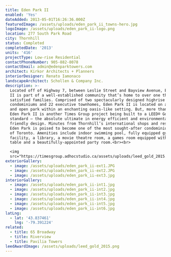 ```yaml
---
title: Eden Park II
enabled: 'Yes'
dateAdded: 2013-05-01T16:26:36.000Z
featuredImage: /assets/uploads/eden_park_ii_towns-hero.jpg
logoImage: /assets/uploads/eden_park_ii-logo.png
location: 277 South Park Road
city: Thornhill
status: Completed
completedDate: '2013'
units: '416'
projectType: Low-rise Residential
contactPhoneNumber: 905-882-8078
contactEmail: admin@edenparktowers.com
architect: Kirkor Architects + Planners
interiorDesigner: Renato Iamonaco
landscapeArchitect: Schollen & Company Inc.
description: >-
  Located off of Highway 7, between Leslie Street and Bayview Avenue, Eden Park
  II is part of a well-established community that’s home to over one thousand
  satisfied families. Comprised of two spectacularly designed highrise
  condominiums and 22 executive townhomes, Eden Park II is located on a green
  and open park within an enchanting oasis-like setting. But, more than that,
  Eden Park II is another Times Group project being built to a LEED® Gold
  standard – the absolute ultimate in energy efficient and environmentally
  friendly design. Minutes from Thornhill’s international shops and restaurants,
  Eden Park is poised to become one of the most sought-after condominiums north
  of Toronto. Amenities include indoor swimming pool, fully equipped gym
  facility, a library, a movie theatre room, a games room equipped with pool
  table and a beautifully-appointed party room.<br><br>

  <img
  src="https://timesgroup.adhocstudio.ca/assets/uploads/leed_gold_2015.png">
exteriorGallery:
  - image: /assets/uploads/eden_park_ii-ext1.JPG
  - image: /assets/uploads/eden_park_ii-ext2.JPG
  - image: /assets/uploads/eden_park_ii-ext3.jpg
interiorGallery:
  - image: /assets/uploads/eden_park_ii-int1.jpg
  - image: /assets/uploads/eden_park_ii-int2.jpg
  - image: /assets/uploads/eden_park_ii-int3.jpg
  - image: /assets/uploads/eden_park_ii-int4.jpg
  - image: /assets/uploads/eden_park_ii-int5.jpg
  - image: /assets/uploads/eden_park_ii-int6.jpg
latLng:
  - lat: '43.837461'
    lng: '-79.391224'
related:
  - title: 65 Broadway
  - title: Riverview
  - title: Pavilia Towers
leedAwardImage: /assets/uploads/leed_gold_2015.png
---
```


